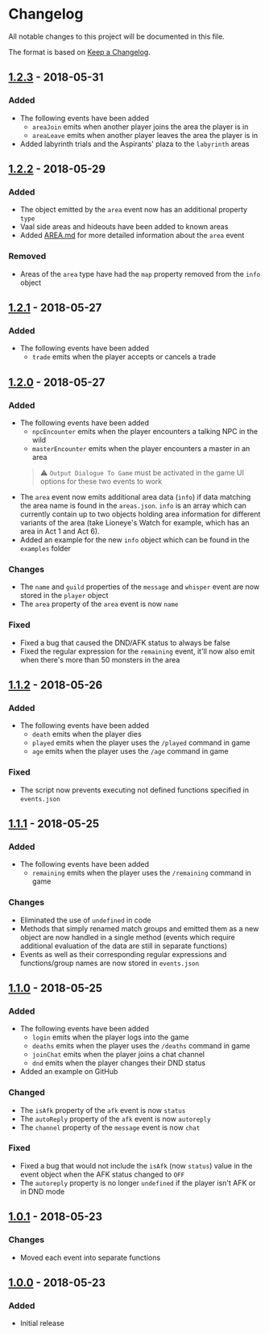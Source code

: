 # Changelog
All notable changes to this project will be documented in this file.

The format is based on [Keep a Changelog](http://keepachangelog.com/en/1.0.0/).

## [1.2.3] - 2018-05-31
### Added
- The following events have been added
    - `areaJoin` emits when another player joins the area the player is in
    - `areaLeave` emits when another player leaves the area the player is in
- Added labyrinth trials and the Aspirants' plaza to the `labyrinth` areas

## [1.2.2] - 2018-05-29
### Added
- The object emitted by the `area` event now has an additional property `type`
- Vaal side areas and hideouts have been added to known areas
- Added [AREA.md](https://github.com/klayveR/poe-log-monitor/blob/master/AREA.md) for more detailed information about the `area` event

### Removed
- Areas of the `area` type have had the `map` property removed from the `info` object

## [1.2.1] - 2018-05-27
### Added
- The following events have been added
    - `trade` emits when the player accepts or cancels a trade
    
## [1.2.0] - 2018-05-27
### Added
- The following events have been added
    - `npcEncounter` emits when the player encounters a talking NPC in the wild
    - `masterEncounter` emits when the player encounters a master in an area
    >⚠ `Output Dialogue To Game` must be activated in the game UI options for these two events to work
- The `area` event now emits additional area data (`info`) if data matching the area name is found in the `areas.json`. `info` is an array which can currently contain up to two objects holding area information for different variants of the area (take Lioneye's Watch for example, which has an area in Act 1 and Act 6).
- Added an example for the new `info` object which can be found in the `examples` folder

### Changes
- The `name` and `guild` properties of the `message` and `whisper` event are now stored in the `player` object
- The `area` property of the `area` event is now `name`

### Fixed
- Fixed a bug that caused the DND/AFK status to always be false
- Fixed the regular expression for the `remaining` event, it'll now also emit when there's more than 50 monsters in the area

## [1.1.2] - 2018-05-26
### Added
- The following events have been added
    - `death` emits when the player dies
    - `played` emits when the player uses the `/played` command in game
    - `age` emits when the player uses the `/age` command in game

### Fixed
- The script now prevents executing not defined functions specified in `events.json`

## [1.1.1] - 2018-05-25
### Added
- The following events have been added
    - `remaining` emits when the player uses the `/remaining` command in game
    
### Changes
- Eliminated the use of `undefined` in code
- Methods that simply renamed match groups and emitted them as a new object are now handled in a single method (events which require additional evaluation of the data are still in separate functions)
- Events as well as their corresponding regular expressions and functions/group names are now stored in `events.json`

## [1.1.0] - 2018-05-25
### Added
- The following events have been added
    - `login` emits when the player logs into the game
    - `deaths` emits when the player uses the `/deaths` command in game
    - `joinChat` emits when the player joins a chat channel
    - `dnd` emits when the player changes their DND status
- Added an example on GitHub

### Changed
- The `isAfk` property of the `afk` event is now `status`
- The `autoReply` property of the `afk` event is now `autoreply`
- The `channel` property of the `message` event is now `chat`

### Fixed
- Fixed a bug that would not include the `isAfk` (now `status`) value in the event object when the AFK status changed to `OFF`
- The `autoreply` property is no longer `undefined` if the player isn't AFK or in DND mode

## [1.0.1] - 2018-05-23
### Changes
- Moved each event into separate functions

## [1.0.0] - 2018-05-23
### Added
- Initial release

[1.2.3]: https://www.npmjs.com/package/poe-log-monitor/v/1.2.2
[1.2.2]: https://www.npmjs.com/package/poe-log-monitor/v/1.2.2
[1.2.1]: https://www.npmjs.com/package/poe-log-monitor/v/1.2.1
[1.2.0]: https://www.npmjs.com/package/poe-log-monitor/v/1.2.0
[1.1.2]: https://www.npmjs.com/package/poe-log-monitor/v/1.1.2
[1.1.1]: https://www.npmjs.com/package/poe-log-monitor/v/1.1.1
[1.1.0]: https://www.npmjs.com/package/poe-log-monitor/v/1.1.0
[1.0.1]: https://www.npmjs.com/package/poe-log-monitor/v/1.0.1
[1.0.0]: https://www.npmjs.com/package/poe-log-monitor/v/1.0.0
